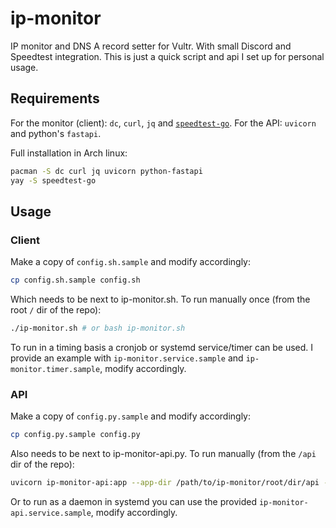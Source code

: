 # ip-monitor

IP monitor and DNS A record setter for Vultr. With small Discord and Speedtest integration. This is just a quick script and api I set up for personal usage.

## Requirements

For the monitor (client): `dc`, `curl`, `jq` and [`speedtest-go`](https://github.com/showwin/speedtest-go).
For the API: `uvicorn` and python's `fastapi`.

Full installation in Arch linux:

```bash
pacman -S dc curl jq uvicorn python-fastapi
yay -S speedtest-go
```

## Usage

### Client

Make a copy of `config.sh.sample` and modify accordingly:

```bash
cp config.sh.sample config.sh
```

Which needs to be next to ip-monitor.sh. To run manually once (from the root `/` dir of the repo):

```bash
./ip-monitor.sh # or bash ip-monitor.sh
```

To run in a timing basis a cronjob or systemd service/timer can be used. I provide an example with `ip-monitor.service.sample` and `ip-monitor.timer.sample`, modify accordingly.

### API

Make a copy of `config.py.sample` and modify accordingly:

```bash
cp config.py.sample config.py
```

Also needs to be next to ip-monitor-api.py. To run manually (from the `/api` dir of the repo):

```bash
uvicorn ip-monitor-api:app --app-dir /path/to/ip-monitor/root/dir/api --port <PORT>
```

Or to run as a daemon in systemd you can use the provided `ip-monitor-api.service.sample`, modify accordingly.
